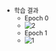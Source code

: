 - 학습 결과  
  - Epoch 0  
  -  ![2]('Attention/seq2seq_with_attention/img/1.PNG')  
  - Epoch 1  
  - ![1](C:\Users\USER\Desktop\gitgit\NLP_desk\Attention\seq2seq_with_attention\img\1.PNG)
